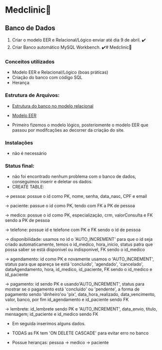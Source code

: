 # Medclinic💉

## Banco de Dados
1. Criar o modelo EER e Relacional/Lógico enviar até dia 9 de abril. ✔️
2. Criar Banco automático MySQL Workbench. ✔️# Medclinic💉

### Conceitos utilizados
- Modelo EER e Relacional/Lógico (boas práticas)
- Criação do banco com código SQL
- Herança


### Estrutura de Arquivos:

- <a href="./dbmedclin.sql/">Estrutura do banco no modelo relacional</a>
- <a href="./Modelo-EER-LÓGICO.PDF/">Modelo EER</a>

- Primeiro fizemos o modelo lógico, posteriomente o modelo EER que passou por modifcações 
ao decorrer da criação do site. 

### Instalações
- não é necessário

### Status final:
- não foi encontrado nenhum problema com o banco de dados, conseguimos inserir e deletar os dados.
- CREATE TABLE: 

-> pessoa: possue o id como PK, nome, senha, data_nasc, CPF e email

-> paciente: passue o id como PK, tendo com FK a PK de pessoa
                
-> medico: possue o id como PK, especialização, crm, valorConsulta e FK sendo a PK de pessoa

-> telefone: possue id e telefone com PK e FK sendo o id de pessoa

-> disponibilidade: usamos no id o 'AUTO_INCREMENT' para que o id seja criado automaticamente, temos o id_medico, hora_inicio, status patra que possa saber se está disponivel ou indisponivel, FK sendo o id_medico

-> agendamento: id como PK e novamente usamos o 'AUTO_INCREMENT', status para que apareça se está 'concluido', 'agendado', 'cancelado', dataAgendamento, hora, id_medico, id_paciente, FK sendo o id_medico e id_paciente
                
-> pagamento: id sendo PK e usando'AUTO_INCREMENT', status para mostrar se o pagamento está 'concluido' ou 'pendente', a forma de pagamento sendo 'dinheiro'ou 'pix', data_hora_realizado, data_vencimento, valor, banco, por fim id_agendamento e id_paciente sendo FK
                
-> lembrete: id_lembrete sendo PK e 'AUTO_INCREMENT',  data_envio, titulo, mensagem; id_paciente e id_medico sendo FK

- Em seguida inserimos alguns dados.
- TODAS as FK tem 'ON DELETE CASCADE' para evitar erro no banco

- Possue heranças: pessoa -> medico
                          -> paciente
